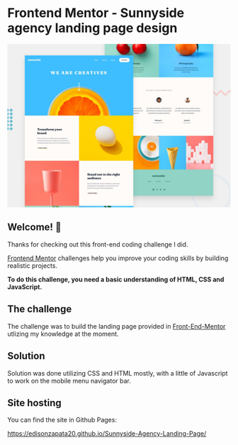 # Frontend Mentor - Sunnyside agency landing page design

![Design preview for the Sunnyside agency landing page coding challenge](./design/desktop-preview.jpg)

## Welcome! 👋

Thanks for checking out this front-end coding challenge I did.

[Frontend Mentor](https://www.frontendmentor.io) challenges help you improve your coding skills by building realistic projects.

**To do this challenge, you need a basic understanding of HTML, CSS and JavaScript.**

## The challenge

The challenge was to build the landing page provided in [Front-End-Mentor](https://www.frontendmentor.io/challenges/sunnyside-agency-landing-page-7yVs3B6ef/hub/sunnyside-agency-landing-page-2mkGnGZri) utlizing my knowledge at the moment.

## Solution

Solution was done utilizing CSS and HTML mostly, with a little of Javascript to work on the mobile menu navigator bar.

## Site hosting

You can find the site in Github Pages:

https://edisonzapata20.github.io/Sunnyside-Agency-Landing-Page/
